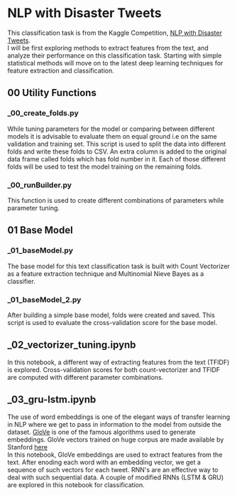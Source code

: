 # NLP with Disaster Tweets
This classification task is from the Kaggle Competition, [NLP with Disaster Tweets](https://www.kaggle.com/c/nlp-getting-started).  
I will be first exploring methods to extract features from the text, and analyze their performance on this classification task. 
Starting with simple statistical methods will move on to the latest deep learning techniques for feature extraction and classification.

## 00 Utility Functions

### _00_create_folds.py 
While tuning parameters for the model or comparing between different models it is advisable to evaluate them on equal ground i.e on the same validation and training set. This script is used to split the data into different folds and write these folds to CSV. An extra column is added to the original data frame called folds which has fold number in it. Each of those different folds will be used to test the model training on the remaining folds.

### _00_runBuilder.py
This function is used to create different combinations of parameters while parameter tuning. 

## 01 Base Model

### _01_baseModel.py
The base model for this text classification task is built with Count Vectorizer as a feature extraction technique and Multinomial Nieve Bayes as a classifier.

### _01_baseModel_2.py
After building a simple base model, folds were created and saved. This script is used to evaluate the cross-validation score for the base model.

## _02_vectorizer_tuning.ipynb
In this notebook, a different way of extracting features from the text (TFIDF) is explored. Cross-validation scores for both count-vectorizer and TFIDF are computed with different parameter combinations.

## _03_gru-lstm.ipynb
The use of word embeddings is one of the elegant ways of transfer learning in NLP where we get to pass in information to the model from outside the dataset. [GloVe](https://nlp.stanford.edu/pubs/glove.pdf) is one of the famous algorithms used to generate embeddings. GloVe vectors trained on huge corpus are made available by Stanford [here](https://nlp.stanford.edu/projects/glove/)  
In this notebook, GloVe embeddings are used to extract features from the text. After enoding each word with an embedding vector, we get a sequence of such vectors for each tweet. RNN's are an effective way to deal with such sequential data. A couple of modified RNNs (LSTM & GRU) are explored in this notebook for classification.














